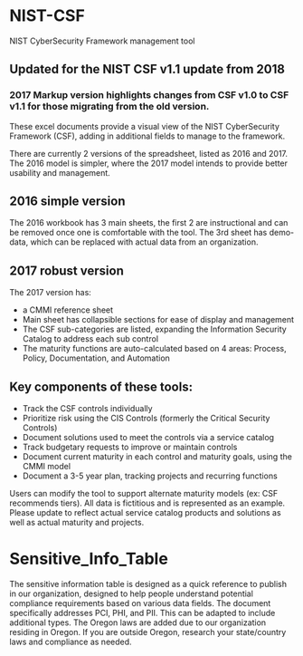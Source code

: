 # NIST-CSF
NIST CyberSecurity Framework management tool

## Updated for the NIST CSF v1.1 update from 2018 ##
### 2017 Markup version highlights changes from CSF v1.0 to CSF v1.1 for those migrating from the old version.

These excel documents provide a visual view of the NIST CyberSecurity Framework (CSF), adding in additional 
fields to manage to the framework.

There are currently 2 versions of the spreadsheet, listed as 2016 and 2017. The 2016 model is simpler, where the 2017 model 
intends to provide better usability and management.

## 2016 simple version
The 2016 workbook has 3 main sheets, the first 2 are instructional and can be removed once one is comfortable with the tool. 
The 3rd sheet has demo-data, which can be replaced with actual data from an organization. 

## 2017 robust version
The 2017 version has: 
 - a CMMI reference sheet 
 - Main sheet has collapsible sections for ease of display and management
 - The CSF sub-categories are listed, expanding the Information Security Catalog to address each sub control
 - The maturity functions are auto-calculated based on 4 areas: Process, Policy, Documentation, and Automation

## Key components of these tools: 
 - Track the CSF controls individually
 - Prioritize risk using the CIS Controls (formerly the Critical Security Controls)
 - Document solutions used to meet the controls via a service catalog
 - Track budgetary requests to improve or maintain controls
 - Document current maturity in each control and maturity goals, using the CMMI model
 - Document a 3-5 year plan, tracking projects and recurring functions

Users can modify the tool to support alternate maturity models (ex: CSF recommends tiers). All data is fictitious and is represented as an example. Please update to reflect actual service catalog products and solutions as well as actual maturity and projects.

# Sensitive_Info_Table
The sensitive information table is designed as a quick reference to publish in our organization, designed to help people understand potential compliance requirements based on various data fields. The document specifically addresses PCI, PHI, and PII. This can be adapted to include additional types. The Oregon laws are added due to our organization residing in Oregon. If you are outside Oregon, research your state/country laws and compliance as needed.
